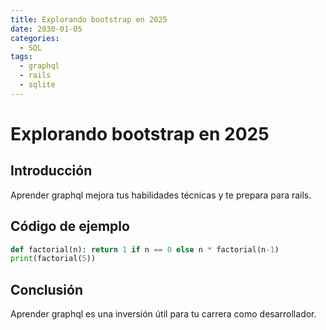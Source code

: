 ```yaml
---
title: Explorando bootstrap en 2025
date: 2030-01-05
categories:
  - SQL
tags:
  - graphql
  - rails
  - sqlite
---
```


# Explorando bootstrap en 2025

## Introducción

Aprender graphql mejora tus habilidades técnicas y te prepara para rails.

## Código de ejemplo

```python
def factorial(n): return 1 if n == 0 else n * factorial(n-1)
print(factorial(5))
```

## Conclusión

Aprender graphql es una inversión útil para tu carrera como desarrollador.